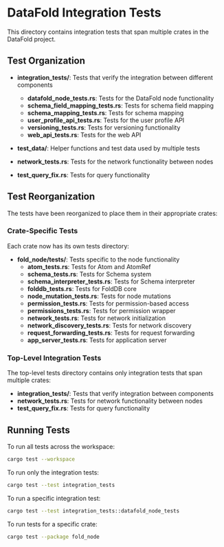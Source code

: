 # DataFold Integration Tests

This directory contains integration tests that span multiple crates in the DataFold project.

## Test Organization

- **integration_tests/**: Tests that verify the integration between different components
  - **datafold_node_tests.rs**: Tests for the DataFold node functionality
  - **schema_field_mapping_tests.rs**: Tests for schema field mapping
  - **schema_mapping_tests.rs**: Tests for schema mapping
  - **user_profile_api_tests.rs**: Tests for the user profile API
  - **versioning_tests.rs**: Tests for versioning functionality
  - **web_api_tests.rs**: Tests for the web API

- **test_data/**: Helper functions and test data used by multiple tests

- **network_tests.rs**: Tests for the network functionality between nodes
- **test_query_fix.rs**: Tests for query functionality

## Test Reorganization

The tests have been reorganized to place them in their appropriate crates:

### Crate-Specific Tests

Each crate now has its own tests directory:

- **fold_node/tests/**: Tests specific to the node functionality
  - **atom_tests.rs**: Tests for Atom and AtomRef
  - **schema_tests.rs**: Tests for Schema system
  - **schema_interpreter_tests.rs**: Tests for Schema interpreter
  - **folddb_tests.rs**: Tests for FoldDB core
  - **node_mutation_tests.rs**: Tests for node mutations
  - **permission_tests.rs**: Tests for permission-based access
  - **permissions_tests.rs**: Tests for permission wrapper
  - **network_tests.rs**: Tests for network initialization
  - **network_discovery_tests.rs**: Tests for network discovery
  - **request_forwarding_tests.rs**: Tests for request forwarding
  - **app_server_tests.rs**: Tests for application server

### Top-Level Integration Tests

The top-level tests directory contains only integration tests that span multiple crates:

- **integration_tests/**: Tests that verify integration between components
- **network_tests.rs**: Tests for network functionality between nodes
- **test_query_fix.rs**: Tests for query functionality

## Running Tests

To run all tests across the workspace:

```bash
cargo test --workspace
```

To run only the integration tests:

```bash
cargo test --test integration_tests
```

To run a specific integration test:

```bash
cargo test --test integration_tests::datafold_node_tests
```

To run tests for a specific crate:

```bash
cargo test --package fold_node
```
